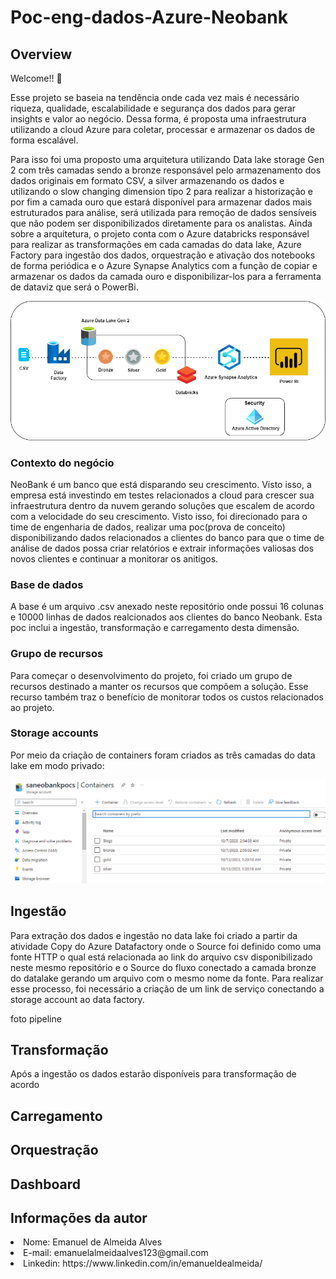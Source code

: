 # Poc-eng-dados-Azure-Neobank
## Overview
Welcome!! 🚀

Esse projeto se baseia na tendência onde cada vez mais é necessário riqueza, qualidade, escalabilidade e segurança dos dados para gerar insights e valor ao negócio. Dessa forma, é proposta uma infraestrutura utilizando a cloud Azure para coletar, processar e armazenar os dados de forma escalável.

Para isso foi uma proposto uma arquitetura utilizando Data lake storage Gen 2 com três camadas sendo a bronze responsável pelo armazenamento dos dados originais em formato CSV, a silver armazenando os dados e utilizando o slow changing dimension tipo 2 para realizar a historização e por fim a camada ouro que estará disponível para armazenar dados mais estruturados para análise, será utilizada para remoção de dados sensíveis que não podem ser disponibilizados diretamente para os analistas.
Ainda sobre a arquitetura, o projeto conta com o Azure databricks responsável para realizar as transformações em cada camadas do data lake, Azure Factory para ingestão dos dados, orquestração e ativação dos notebooks de forma periódica e o Azure Synapse Analytics com a função de copiar e armazenar os dados da camada ouro e disponibilizar-los para a ferramenta de dataviz que será o PowerBi.


<img src="/Imagens/azure-pipeline-schematic.drawio.png">

### Contexto do negócio
NeoBank é um banco que está disparando seu crescimento. Visto isso, a empresa está investindo em testes relacionados a cloud para crescer sua infraestrutura dentro da nuvem gerando soluções que escalem de acordo com a velocidade do seu crescimento. Visto isso, foi direcionado para o time de engenharia de dados, realizar uma poc(prova de conceito) disponibilizando dados relacionados a clientes do banco para que o time de análise de dados possa criar relatórios e extrair informações valiosas dos novos clientes e continuar a monitorar os anitigos. 

### Base de dados
A base é um arquivo .csv anexado neste repositório onde possui 16 colunas e 10000 linhas de dados realcionados aos clientes do banco Neobank. Esta poc inclui a ingestão, transformação e carregamento desta dimensão.  

### Grupo de recursos
Para começar o desenvolvimento do projeto, foi criado um grupo de recursos destinado a manter os recursos que compõem a solução. Esse recurso também traz o benefício de monitorar todos os custos relacionados ao projeto.

### Storage accounts 
Por meio da criação de containers foram criados as três camadas do data lake em modo privado:

<img src="/Imagens/containers.PNG">


## Ingestão 
Para extração dos dados e ingestão no data lake foi criado a partir da atividade Copy do Azure Datafactory onde o Source foi definido como uma fonte HTTP o qual está relacionada ao link do arquivo csv disponibilizado neste mesmo repositório e o Source do fluxo conectado a camada bronze do datalake gerando um arquivo com o mesmo nome da fonte. Para realizar esse processo, foi necessário a criação de um link de serviço conectando a storage account ao data factory.

foto pipeline


## Transformação
Após a ingestão os dados estarão disponíveis para transformação de acordo 

## Carregamento 

## Orquestração 
## Dashboard



  



## Informações da autor
<li>Nome: Emanuel de Almeida Alves</li>
<li>E-mail: emanuelalmeidaalves123@gmail.com</li>
<li>Linkedin: https://www.linkedin.com/in/emanueldealmeida/</li>

